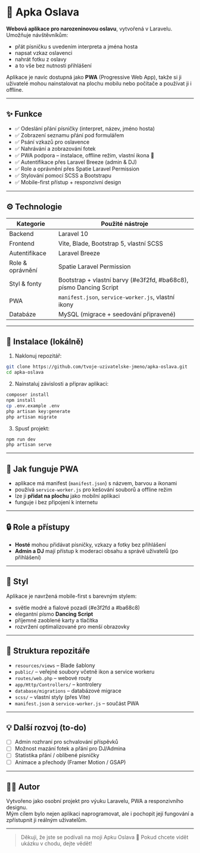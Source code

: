 # 🎉 Apka Oslava

**Webová aplikace pro narozeninovou oslavu**, vytvořená v Laravelu. Umožňuje návštěvníkům:

- přát písničku s uvedením interpreta a jména hosta
- napsat vzkaz oslavenci
- nahrát fotku z oslavy
- a to vše bez nutnosti přihlášení

Aplikace je navíc dostupná jako **PWA** (Progressive Web App), takže si ji uživatelé mohou nainstalovat na plochu mobilu nebo počítače a používat ji i offline.

---

## ✨ Funkce

- ✅ Odeslání přání písničky (interpret, název, jméno hosta)
- ✅ Zobrazení seznamu přání pod formulářem
- ✅ Psání vzkazů pro oslavence
- ✅ Nahrávání a zobrazování fotek
- ✅ PWA podpora – instalace, offline režim, vlastní ikona 🎈
- ✅ Autentifikace přes Laravel Breeze (admin & DJ)
- ✅ Role a oprávnění přes Spatie Laravel Permission
- ✅ Stylování pomocí SCSS a Bootstrapu
- ✅ Mobile-first přístup + responzivní design

---

## ⚙️ Technologie

| Kategorie         | Použité nástroje                                 |
|------------------|--------------------------------------------------|
| Backend          | Laravel 10                                       |
| Frontend         | Vite, Blade, Bootstrap 5, vlastní SCSS           |
| Autentifikace    | Laravel Breeze                                   |
| Role & oprávnění | Spatie Laravel Permission                        |
| Styl & fonty     | Bootstrap + vlastní barvy (#e3f2fd, #ba68c8), písmo Dancing Script |
| PWA              | `manifest.json`, `service-worker.js`, vlastní ikony |
| Databáze         | MySQL (migrace + seedování připravené)           |

---

## 🚀 Instalace (lokálně)

1. Naklonuj repozitář:
```bash
git clone https://github.com/tvoje-uzivatelske-jmeno/apka-oslava.git
cd apka-oslava
```

2. Nainstaluj závislosti a připrav aplikaci:
```bash
composer install
npm install
cp .env.example .env
php artisan key:generate
php artisan migrate
```

3. Spusť projekt:
```bash
npm run dev
php artisan serve
```

---

## 📱 Jak funguje PWA

- aplikace má manifest (`manifest.json`) s názvem, barvou a ikonami
- používá `service-worker.js` pro kešování souborů a offline režim
- lze ji **přidat na plochu** jako mobilní aplikaci
- funguje i bez připojení k internetu

---

## 🔒 Role a přístupy

- **Hosté** mohou přidávat písničky, vzkazy a fotky bez přihlášení
- **Admin a DJ** mají přístup k moderaci obsahu a správě uživatelů (po přihlášení)

---

## 🎨 Styl

Aplikace je navržená mobile-first s barevným stylem:
- světle modré a fialové pozadí (#e3f2fd a #ba68c8)
- elegantní písmo **Dancing Script**
- příjemné zaoblené karty a tlačítka
- rozvržení optimalizované pro menší obrazovky

---

## 📁 Struktura repozitáře

- `resources/views` – Blade šablony
- `public/` – veřejné soubory včetně ikon a service workeru
- `routes/web.php` – webové routy
- `app/Http/Controllers/` – kontrolery
- `database/migrations` – databázové migrace
- `scss/` – vlastní styly (přes Vite)
- `manifest.json` a `service-worker.js` – součást PWA

---

## 💡 Další rozvoj (to-do)

- [ ] Admin rozhraní pro schvalování příspěvků
- [ ] Možnost mazání fotek a přání pro DJ/Admina
- [ ] Statistika přání / oblíbené písničky
- [ ] Animace a přechody (Framer Motion / GSAP)

---

## 👩‍💻 Autor

Vytvořeno jako osobní projekt pro výuku Laravelu, PWA a responzivního designu.  
Mým cílem bylo nejen aplikaci naprogramovat, ale i pochopit její fungování a zpřístupnit ji reálným uživatelům.

---

> Děkuji, že jste se podívali na moji Apku Oslava 🎂 Pokud chcete vidět ukázku v chodu, dejte vědět!
